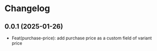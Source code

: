 # Changelog

## 0.0.1 (2025-01-26)

- Feat(purchase-price): add purchase price as a custom field of variant price